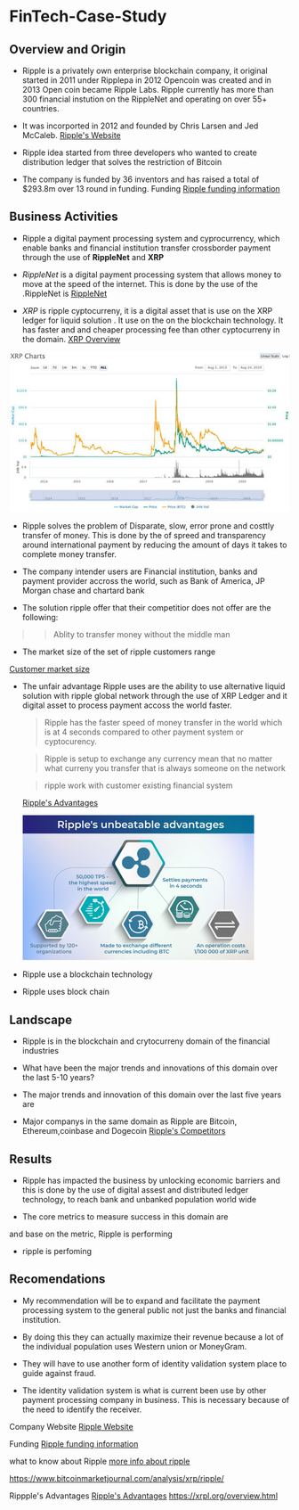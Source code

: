 # FinTech-Case-Study

## Overview and Origin 

*  Ripple is a privately own enterprise blockchain company, it original started in 2011 under Ripplepa in 2012 Opencoin was created and in 2013 Open coin became Ripple Labs. Ripple currently has more than 300 financial instution on the RippleNet and operating on over 55+ countries.
 
* It was incorported in 2012 and founded by Chris Larsen and Jed McCaleb.  [Ripple's Website](https://ripple.com/)

* Ripple idea started from three developers who wanted to create distribution ledger that solves the restriction of Bitcoin

* The company is funded by 36 inventors and has raised a total of $293.8m over 13 round in funding. Funding [Ripple funding information](https://www.crunchbase.com/organization/ripple-labs/company_financials)

## Business Activities 
* Ripple a digital payment processing system and cyprocurrency, which enable banks and financial institution transfer crossborder payment through the use of **RippleNet** and **XRP**

- _RippleNet_ is a digital payment processing system that allows money to move at the speed of the internet. This is done by the use of the .RippleNet is [RippleNet](https://ripple.com/ripplenet)

 - _XRP_ is ripple cyptocurreny, it is a digital asset that is use on the XRP ledger for liquid solution . It use on the on the blockchain technology. It has faster and and cheaper processing fee than other cyptocurreny in the domain. [XRP Overview](https://xrpl.org/overview.html)
 >> 
 
 ![alttext](image/chart.jpg)

* Ripple solves the problem of Disparate, slow, error prone and costtly transfer of money. This is done by the of spreed and transparency around international payment by reducing the amount of days it takes to complete money transfer.

* The company intender users are Financial institution, banks  and payment provider accross the world, such as Bank of America, JP Morgan chase and chartard bank   

* The solution ripple offer that their competitior does not offer are the following:

>> Ablity to transfer money without the middle man


* The market size of the set of ripple customers range 

[Customer market size](https://www.pu.publish0x.com/xrp-community/full-list-of-ripple-customers-20192020-update-xmjwkg)

* The unfair advantage Ripple uses are the ability to use alternative liquid solution with ripple global network through the use of XRP Ledger and it digital asset to process payment accoss the world faster.
  > Ripple has the faster speed of money transfer in the world which is at 4 seconds compared to other payment system or cyptocurency.

  >Ripple is setup to exchange any currency mean that no matter what curreny you transfer that is always someone on the network

  > ripple work with customer existing financial system

  [Ripple's Advantages](https://changelly.com/blog/invest-in-ripples-xrp-how-where-and-when/)

  ![alttext](image/advantages.png)

* Ripple use a blockchain technology
* Ripple uses block chain 

## Landscape 

* Ripple is in the blockchain and crytocurreny domain of the financial industries  

* What have been the major trends and innovations of this domain over the last 5-10 years?  

* The major trends and innovation of this domain over the last five years are 

* Major companys in the same domain as Ripple are Bitcoin, Ethereum,coinbase and Dogecoin [Ripple's Competitors](https://www.owler.com/company/ripple)


## Results 

* Ripple has impacted the business by unlocking economic barriers and this is done by the use of digital assest and distributed ledger technology, to reach bank and unbanked population world wide 

* The core metrics to measure success in this domain are 

 and base on the metric, Ripple is performing 

* ripple is perfoming 

## Recomendations

* My recommendation will be to expand and facilitate the payment processing system to the general public not just the banks and financial institution. 

* By doing this they can actually maximize their revenue because a lot of the individual population uses Western union or MoneyGram.

* They will have to use another form of identity validation system place to guide against fraud.

* The identity validation system is what is current been use by other payment processing company in business. This is necessary because of the need to identify the receiver.


Company Website [Ripple Website](https://ripple.com/)

Funding [Ripple funding information](https://www.crunchbase.com/organization/ripple-labs/company_financials)

what to know about Ripple  [more info about ripple](https://www.coindesk.com/10-things-you-need-to-know-about-ripple)

https://www.bitcoinmarketjournal.com/analysis/xrp/ripple/
 
Rippple's Advantages [Ripple's Advantages](https://changelly.com/blog/invest-in-ripples-xrp-how-where-and-when/)
https://xrpl.org/overview.html







